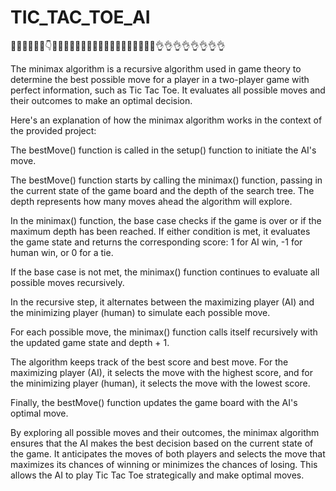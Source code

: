 # TIC_TAC_TOE_AI

🎉🎉🎉🎉🎉🎉👇🙌🙌🙌🙌🙌🙌🙌🙌😍😍😍😍😍😍😍😍😍😍👌👌👌👌👌👌👌👌

The minimax algorithm is a recursive algorithm used in game theory to determine the best possible move for a player in a two-player game with perfect information, such as Tic Tac Toe. It evaluates all possible moves and their outcomes to make an optimal decision.

Here's an explanation of how the minimax algorithm works in the context of the provided project:

The bestMove() function is called in the setup() function to initiate the AI's move.

The bestMove() function starts by calling the minimax() function, passing in the current state of the game board and the depth of the search tree. The depth represents how many moves ahead the algorithm will explore.

In the minimax() function, the base case checks if the game is over or if the maximum depth has been reached. If either condition is met, it evaluates the game state and returns the corresponding score: 1 for AI win, -1 for human win, or 0 for a tie.

If the base case is not met, the minimax() function continues to evaluate all possible moves recursively.

In the recursive step, it alternates between the maximizing player (AI) and the minimizing player (human) to simulate each possible move.

For each possible move, the minimax() function calls itself recursively with the updated game state and depth + 1.

The algorithm keeps track of the best score and best move. For the maximizing player (AI), it selects the move with the highest score, and for the minimizing player (human), it selects the move with the lowest score.

Finally, the bestMove() function updates the game board with the AI's optimal move.

By exploring all possible moves and their outcomes, the minimax algorithm ensures that the AI makes the best decision based on the current state of the game. It anticipates the moves of both players and selects the move that maximizes its chances of winning or minimizes the chances of losing. This allows the AI to play Tic Tac Toe strategically and make optimal moves.
